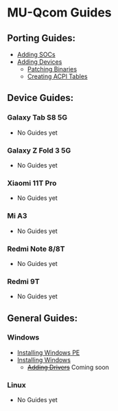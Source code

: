 # MU-Qcom Guides

## Porting Guides:

   - [Adding SOCs](https://github.com/Robotix22/MU-Qcom-Guides/blob/main/Porting/SOC.md)
   - [Adding Devices](https://github.com/Robotix22/MU-Qcom-Guides/blob/main/Porting/Device.md)
       - [Patching Binaries](https://github.com/Robotix22/MU-Qcom-Guides/blob/main/Porting/Binaries.md)
       - [Creating ACPI Tables](https://github.com/Robotix22/MU-Qcom-Guides/blob/main/Porting/ACPI.md)

## Device Guides:

### Galaxy Tab S8 5G

   - No Guides yet

### Galaxy Z Fold 3 5G

   - No Guides yet

### Xiaomi 11T Pro

   - No Guides yet

### Mi A3

   - No Guides yet

### Redmi Note 8/8T

   - No Guides yet

### Redmi 9T

   - No Guides yet

## General Guides:

### Windows

   - [Installing Windows PE](https://github.com/Robotix22/MU-Qcom-Guides/blob/main/General/WinPE.md)
   - [Installing Windows](https://github.com/Robotix22/MU-Qcom-Guides/blob/main/General/Win.md)
        - ~~[Adding Drivers](https://github.com/Robotix22/MU-Qcom-Guides/blob/main/General/Win-Drivers.md)~~ Coming soon

### Linux

   - No Guides yet
